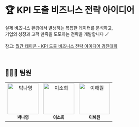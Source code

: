 # 🏆 KPI 도출 비즈니스 전략 아이디어

실제 비즈니스 환경에서 발생하는 복잡한 데이터를 분석하고,   
기업의 성장과 고객 만족을 도모하는 전략을 개발합니다 🪄

참고: [월간 데이콘 - KPI 도출 비즈니스 전략 아이디어 경진대회](https://dacon.io/competitions/official/236248/overview/description)

</br>

## 👩🏻‍💻 팀원

<table>
  <tbody>
    <tr>
      <td align="center"><a href="https://github.com/ny1yyy"><img src="https://avatars.githubusercontent.com/u/135477812?v=4" width="100px;" alt="박나영"/><br /><sub><b>박나영</b></sub></a><br /></td>
      <td align="center"><a href="https://github.com/ssoheeL"><img src="https://avatars.githubusercontent.com/u/157769708?v=4" width="100px;" alt="이소희"/><br /><sub><b>이소희</b></sub></a><br /></td>
      <td align="center"><a href="https://github.com/heleownae"><img src="https://avatars.githubusercontent.com/u/152258170?v=4" width="100px;" alt="이해원"/><br /><sub><b>이해원</b></sub></a><br /></td>
    </tr>
  </tbody>
</table>

</br>

